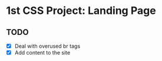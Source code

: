 # 1st CSS Project: Landing Page

## TODO

- [x] Deal with overused br tags
- [x] Add content to the site
